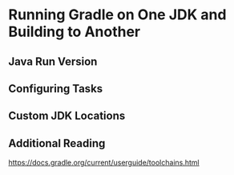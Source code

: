 # Running Gradle on One JDK and Building to Another

## Java Run Version

## Configuring Tasks

## Custom JDK Locations

## Additional Reading

https://docs.gradle.org/current/userguide/toolchains.html